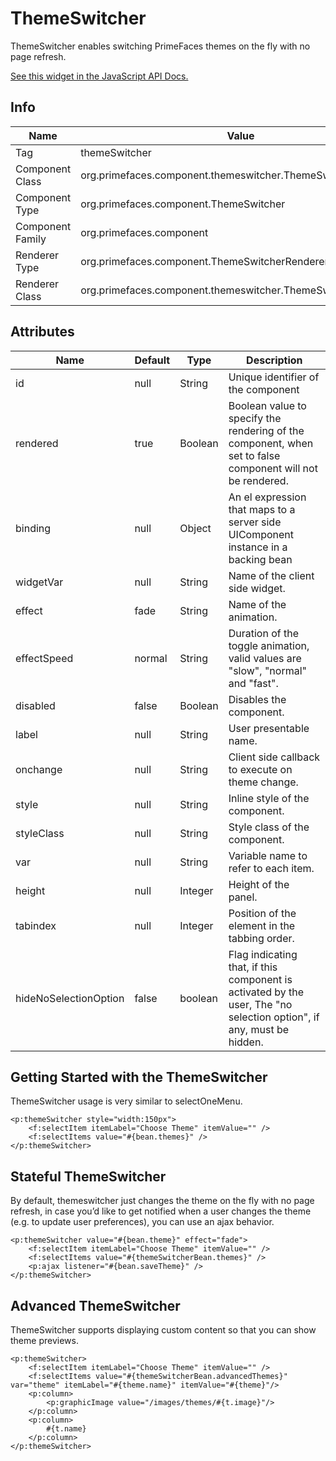 # ThemeSwitcher

ThemeSwitcher enables switching PrimeFaces themes on the fly with no page refresh.

[See this widget in the JavaScript API Docs.](../jsdocs/classes/primefaces.widget.themeswitcher.html)

## Info

| Name | Value |
| --- | --- |
| Tag | themeSwitcher
| Component Class | org.primefaces.component.themeswitcher.ThemeSwitcher
| Component Type | org.primefaces.component.ThemeSwitcher
| Component Family | org.primefaces.component |
| Renderer Type | org.primefaces.component.ThemeSwitcherRenderer
| Renderer Class | org.primefaces.component.themeswitcher.ThemeSwitcherRenderer

## Attributes

| Name | Default | Type | Description | 
| --- | --- | --- | --- |
id | null | String | Unique identifier of the component
rendered | true | Boolean | Boolean value to specify the rendering of the component, when set to false component will not be rendered.
binding | null | Object | An el expression that maps to a server side UIComponent instance in a backing bean
widgetVar | null | String | Name of the client side widget.
effect | fade | String | Name of the animation.
effectSpeed | normal | String | Duration of the toggle animation, valid values are "slow", "normal" and "fast".
disabled | false | Boolean | Disables the component.
label | null | String | User presentable name.
onchange | null | String | Client side callback to execute on theme change.
style | null | String | Inline style of the component.
styleClass | null | String | Style class of the component.
var | null | String | Variable name to refer to each item.
height | null | Integer | Height of the panel.
tabindex | null | Integer | Position of the element in the tabbing order.
hideNoSelectionOption | false | boolean  | Flag indicating that, if this component is activated by the user, The "no selection option", if any, must be hidden.

## Getting Started with the ThemeSwitcher
ThemeSwitcher usage is very similar to selectOneMenu.

```xhtml
<p:themeSwitcher style="width:150px">
    <f:selectItem itemLabel="Choose Theme" itemValue="" />
    <f:selectItems value="#{bean.themes}" />
</p:themeSwitcher>
```
## Stateful ThemeSwitcher
By default, themeswitcher just changes the theme on the fly with no page refresh, in case you’d like
to get notified when a user changes the theme (e.g. to update user preferences), you can use an ajax
behavior.

```xhtml
<p:themeSwitcher value="#{bean.theme}" effect="fade">
    <f:selectItem itemLabel="Choose Theme" itemValue="" />
    <f:selectItems value="#{themeSwitcherBean.themes}" />
    <p:ajax listener="#{bean.saveTheme}" />
</p:themeSwitcher>
```
## Advanced ThemeSwitcher
ThemeSwitcher supports displaying custom content so that you can show theme previews.

```xhtml
<p:themeSwitcher>
    <f:selectItem itemLabel="Choose Theme" itemValue="" />
    <f:selectItems value="#{themeSwitcherBean.advancedThemes}" var="theme" itemLabel="#{theme.name}" itemValue="#{theme}"/>
    <p:column>
        <p:graphicImage value="/images/themes/#{t.image}"/>
    </p:column>
    <p:column>
        #{t.name}
    </p:column>
</p:themeSwitcher>
```
